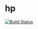 # hp
[![Build Status](https://travis-ci.org/nimiusrd/hp.svg?branch=master)](https://travis-ci.org/nimiusrd/hp)
